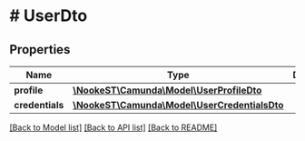 # # UserDto

## Properties

Name | Type | Description | Notes
------------ | ------------- | ------------- | -------------
**profile** | [**\NookeST\Camunda\Model\UserProfileDto**](UserProfileDto.md) |  | [optional]
**credentials** | [**\NookeST\Camunda\Model\UserCredentialsDto**](UserCredentialsDto.md) |  | [optional]

[[Back to Model list]](../../README.md#models) [[Back to API list]](../../README.md#endpoints) [[Back to README]](../../README.md)
